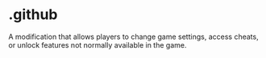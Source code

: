 # .github
A modification that allows players to change game settings, access cheats, or unlock features not normally available in the game.
